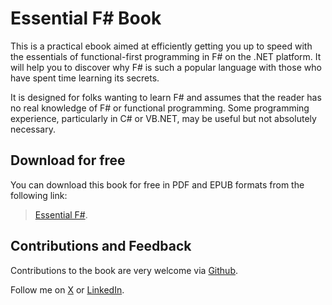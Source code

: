 # Essential F\# Book

This is a practical ebook aimed at efficiently getting you up to speed with the essentials of functional-first programming in F# on the .NET platform. It will help you to discover why F# is such a popular language with those who have spent time learning its secrets. 

It is designed for folks wanting to learn F# and assumes that the reader has no real knowledge of F# or functional programming. Some programming experience, particularly in C# or VB.NET, may be useful but not absolutely necessary.

## Download for free

You can download this book for free in PDF and EPUB formats from the following link:

> [Essential F#](https://leanpub.com/essential-fsharp).

## Contributions and Feedback

Contributions to the book are very welcome via [Github](https://github.com/ijrussell/essential-fsharp).

Follow me on [X](https://x.com/ijrussell) or [LinkedIn](https://www.linkedin.com/in/ian-russell-7b5301ba/).
